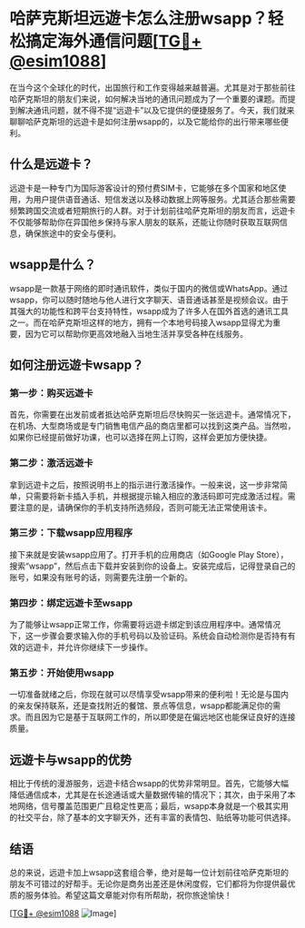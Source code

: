 # 哈萨克斯坦远遊卡怎么注册wsapp？轻松搞定海外通信问题[[TG💪+ @esim1088](https://t.me/s/esim1088)]

在当今这个全球化的时代，出国旅行和工作变得越来越普遍。尤其是对于那些前往哈萨克斯坦的朋友们来说，如何解决当地的通讯问题成为了一个重要的课题。而提到解决通讯问题，就不得不提“远遊卡”以及它提供的便捷服务了。今天，我们就来聊聊哈萨克斯坦的远遊卡是如何注册wsapp的，以及它能给你的出行带来哪些便利。

## 什么是远遊卡？

远遊卡是一种专门为国际游客设计的预付费SIM卡，它能够在多个国家和地区使用，为用户提供语音通话、短信发送以及移动数据上网等服务。尤其适合那些需要频繁跨国交流或者短期旅行的人群。对于计划前往哈萨克斯坦的朋友而言，远遊卡不仅能够帮助你在异国他乡保持与家人朋友的联系，还能让你随时获取互联网信息，确保旅途中的安全与便利。

## wsapp是什么？

wsapp是一款基于网络的即时通讯软件，类似于国内的微信或WhatsApp。通过wsapp，你可以随时随地与他人进行文字聊天、语音通话甚至是视频会议。由于其强大的功能性和跨平台支持特性，wsapp成为了许多人在国外首选的通讯工具之一。而在哈萨克斯坦这样的地方，拥有一个本地号码接入wsapp显得尤为重要，因为它可以帮助你更高效地融入当地生活并享受各种在线服务。

## 如何注册远遊卡wsapp？

### 第一步：购买远遊卡
首先，你需要在出发前或者抵达哈萨克斯坦后尽快购买一张远遊卡。通常情况下，在机场、大型商场或是专门销售电信产品的商店里都可以找到这类产品。当然啦，如果你已经提前做好功课，也可以选择在网上订购，这样会更加方便快捷。

### 第二步：激活远遊卡
拿到远遊卡之后，按照说明书上的指示进行激活操作。一般来说，这一步非常简单，只需要将新卡插入手机，并根据提示输入相应的激活码即可完成激活过程。需要注意的是，请确保你的手机支持所选频段，否则可能无法正常使用该卡。

### 第三步：下载wsapp应用程序
接下来就是安装wsapp应用了。打开手机的应用商店（如Google Play Store），搜索“wsapp”，然后点击下载并安装到你的设备上。安装完成后，记得登录自己的账号，如果没有账号的话，则需要先注册一个新的。

### 第四步：绑定远遊卡至wsapp
为了能够让wsapp正常工作，你需要将远遊卡绑定到该应用程序中。通常情况下，这一步骤会要求输入你的手机号码以及验证码。系统会自动检测你是否持有有效的远遊卡，并允许你继续下一步操作。

### 第五步：开始使用wsapp
一切准备就绪之后，你现在就可以尽情享受wsapp带来的便利啦！无论是与国内的亲友保持联系，还是查找附近的餐馆、景点等信息，wsapp都能满足你的需求。而且因为它是基于互联网工作的，所以即使是在偏远地区也能保证良好的连接质量。

## 远遊卡与wsapp的优势

相比于传统的漫游服务，远遊卡结合wsapp的优势非常明显。首先，它能够大幅降低通信成本，尤其是在长途通话或大量数据传输的情况下；其次，由于采用了本地网络，信号覆盖范围更广且稳定性更高；最后，wsapp本身就是一个极其实用的社交平台，除了基本的文字聊天外，还有丰富的表情包、贴纸等功能可供选择。

## 结语

总的来说，远遊卡加上wsapp这套组合拳，绝对是每一位计划前往哈萨克斯坦的朋友不可错过的好帮手。无论你是商务出差还是休闲度假，它们都将为你提供最优质的服务体验。希望这篇文章能对你有所帮助，祝你旅途愉快！

[[TG💪+ @esim1088](https://t.me/s/esim1088) ![Image](https://i.postimg.cc/4NQfJmqS/Snipaste-2025-05-13-00-14-12.png)]